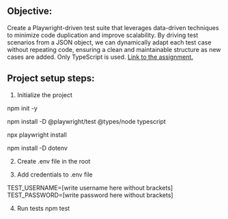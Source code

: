 ## Objective: 
Create a Playwright-driven test suite that leverages data-driven techniques to minimize code duplication and improve scalability. By driving test scenarios from a JSON object, we can dynamically adapt each test case without repeating code, ensuring a clean and maintainable structure as new cases are added. Only TypeScript is used.
[Link to the assignment.](https://docs.google.com/document/d/1oGwPbnNImNIlEkwdMcBCUhgQEPclkDss8iFZP2A8AQ0/edit?tab=t.0)

## Project setup steps:
1. Initialize the project

npm init -y

npm install -D @playwright/test @types/node typescript

npx playwright install

npm install -D dotenv

2. Create .env file in the root

3. Add credentials to .env file

TEST_USERNAME=[write username here without brackets]
TEST_PASSWORD=[write password here without brackets]

4. Run tests
npm test
